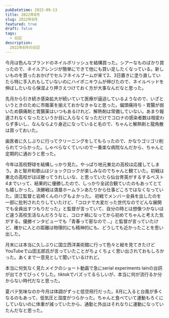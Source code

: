 ```yaml
---
pubDatetime: 2022-09-13
title: 2022年8月
slug: 2022年8月
featured: true
draft: false
tags:
  - 日記
description:
  2022年8月の日記
---
```


今月は色んなブランドのネイルポリッシュを結構買った。シアーなものばかり買ったので、ネイルアレンジが簡単にできて他にも買い足したくなっている。新しいものを買ったおかげでセルフネイルブームが来て2、3日置きに塗り直していたら特に手入れもしていないのにハイポニキウムが伸びたので、ネイルベッドを伸ばしたいなら保湿より押さえつけておく方が大事なんだなと思った。

先月から引き続き感染拡大が続いていて医療が逼迫しているようなので、いざというときのために市販薬を揃えておかなきゃなと思った。偏頭痛持ち・胃腸が弱いため鎮痛剤と胃腸薬はいつもあるけれど、解熱剤は常備していない。あまり報道されなくなったというか目に入らなくなっただけでコロナの感染者数は相変わらず多いし、なんならより身近になっていると毛ので、ちゃんと解熱剤と龍角散は買っておいた。

歯医者に久しぶりに行ってクリーニングをしてもらったので、かなりゴリゴリ削られてつらかった。しゃべらなくていいので一番楽な病院なんだから、ちゃんと定期的に通おうと思った。

今年は高校野球を結構しっかり見た。やっぱり地元東北の高校は応援してしまう。あと智弁和歌山はジョックロックが楽しみなのでちゃんと観ていた。初戦は東北の高校がほぼ勝ってうれしいな、と思っていたら仙台育英がするするベスト4までいって、結果的に優勝したので、しっかり全試合観ていたのもあってとても嬉しかった。決勝戦は満塁ホームランあたりから仕事どころではなくなっていた。須江監督と岩崎くんのハグもよかった。
初戦でメンバー全員を出したのを一部に批判されたりしていたけど、「コロナで大変だった世代なのでどんな展開でも全員出すつもりだった」と監督が言っていて、自分の時とは想像つかないほど違う高校生活なんだろうなと、コロナ禍になってから初めてちゃんと考えた気がする。優勝インタビューでも「青春って密なので…」と監督が言っていたけど、確かに人との距離は物理的にも精神的にも、どうしても近かったことを思い出した。

月末には本当に久しぶりに国立西洋美術館に行って色々と絵を見てきたけどYouTubeで山田五郎氏が言っていたことがちょくちょく思い出されておもしろかった。あくまで一意見として聞いているけれど。

本当に何気なく見たメイクのショート動画で急にserial experiments lainの台詞が出てきてびっくりした。tiktokでバズってるらしいが、本当に何が流行るか分からない時代だなと思った。

夏バテ気味なのか今月は体調がずっと低空飛行だった。8月に入ると台風が多くなるのもあって、低気圧と湿度がつらかった。ちゃんと食べていて運動もろくにしていないのに体重が減っていたから、通勤と外出はそれなりに運動になっていたんだなと思った。